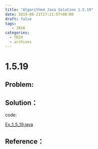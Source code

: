 ```yaml
---
title: "Algorithm4 Java Solution 1.5.19"
date: 2019-08-21T17:21:57+08:00
draft: false
tags:
   - JAVA
categories:
  - TECH
  - archives
---
```



# 1.5.19

## Problem:


## Solution：

code:

[Ex_1_5_19.java](./Ex_1_5_19.java)


## Reference：


